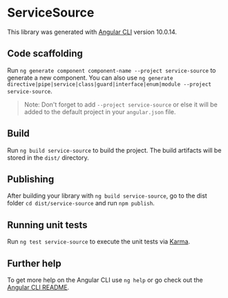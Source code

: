 # ServiceSource

This library was generated with [Angular CLI](https://github.com/angular/angular-cli) version 10.0.14.

## Code scaffolding

Run `ng generate component component-name --project service-source` to generate a new component. You can also use `ng generate directive|pipe|service|class|guard|interface|enum|module --project service-source`.
> Note: Don't forget to add `--project service-source` or else it will be added to the default project in your `angular.json` file. 

## Build

Run `ng build service-source` to build the project. The build artifacts will be stored in the `dist/` directory.

## Publishing

After building your library with `ng build service-source`, go to the dist folder `cd dist/service-source` and run `npm publish`.

## Running unit tests

Run `ng test service-source` to execute the unit tests via [Karma](https://karma-runner.github.io).

## Further help

To get more help on the Angular CLI use `ng help` or go check out the [Angular CLI README](https://github.com/angular/angular-cli/blob/master/README.md).
